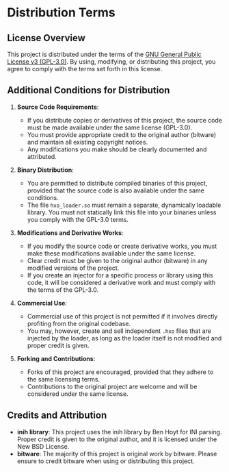 # Distribution Terms

## License Overview
This project is distributed under the terms of the [GNU General Public License v3 (GPL-3.0)](https://www.gnu.org/licenses/gpl-3.0.en.html). By using, modifying, or distributing this project, you agree to comply with the terms set forth in this license.

## Additional Conditions for Distribution

1. **Source Code Requirements**:
   - If you distribute copies or derivatives of this project, the source code must be made available under the same license (GPL-3.0).
   - You must provide appropriate credit to the original author (bitware) and maintain all existing copyright notices.
   - Any modifications you make should be clearly documented and attributed.

2. **Binary Distribution**:
   - You are permitted to distribute compiled binaries of this project, provided that the source code is also available under the same conditions.
   - The file `hxo_loader.so` must remain a separate, dynamically loadable library. You must not statically link this file into your binaries unless you comply with the GPL-3.0 terms.

3. **Modifications and Derivative Works**:
   - If you modify the source code or create derivative works, you must make these modifications available under the same license.
   - Clear credit must be given to the original author (bitware) in any modified versions of the project.
   - If you create an injector for a specific process or library using this code, it will be considered a derivative work and must comply with the terms of the GPL-3.0.

4. **Commercial Use**:
   - Commercial use of this project is not permitted if it involves directly profiting from the original codebase. 
   - You may, however, create and sell independent `.hxo` files that are injected by the loader, as long as the loader itself is not modified and proper credit is given.

5. **Forking and Contributions**:
   - Forks of this project are encouraged, provided that they adhere to the same licensing terms.
   - Contributions to the original project are welcome and will be considered under the same license.

## Credits and Attribution

- **inih library**: This project uses the inih library by Ben Hoyt for INI parsing. Proper credit is given to the original author, and it is licensed under the New BSD License.
- **bitware**: The majority of this project is original work by bitware. Please ensure to credit bitware when using or distributing this project.
